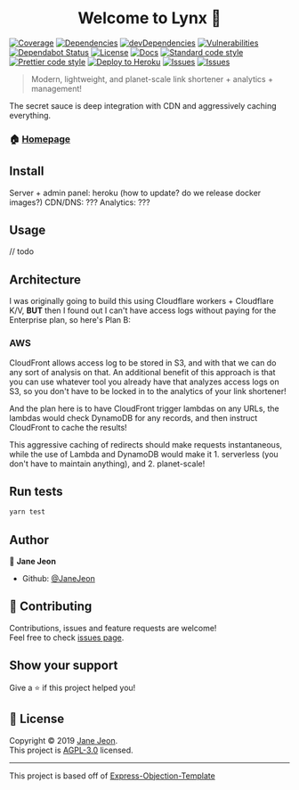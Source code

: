 <h1 align="center">Welcome to Lynx 👋</h1>

[![Coverage](https://codecov.io/gh/JaneJeon/Lynx/branch/master/graph/badge.svg)](https://codecov.io/gh/JaneJeon/Lynx)
[![Dependencies](https://img.shields.io/david/JaneJeon/Lynx)](https://david-dm.org/JaneJeon/Lynx)
[![devDependencies](https://img.shields.io/david/dev/JaneJeon/Lynx)](https://david-dm.org/JaneJeon/Lynx?type=dev)
[![Vulnerabilities](https://img.shields.io/snyk/vulnerabilities/github/JaneJeon/Lynx)](https://snyk.io//test/github/JaneJeon/Lynx?targetFile=package.json)
[![Dependabot Status](https://api.dependabot.com/badges/status?host=github&repo=JaneJeon/Lynx)](https://dependabot.com)
[![License](https://img.shields.io/npm/l/myurl)](https://github.com/JaneJeon/myURL/blob/master/LICENSE)
[![Docs](https://img.shields.io/badge/docs-github-blue)](https://janejeon.github.io/Lynx)
[![Standard code style](https://img.shields.io/badge/code_style-standard-brightgreen.svg)](https://standardjs.com)
[![Prettier code style](https://img.shields.io/badge/code_style-prettier-ff69b4.svg)](https://github.com/prettier/prettier)
[![Deploy to Heroku](https://img.shields.io/badge/deploy%20to-heroku-6762a6)](https://heroku.com/deploy)
[![Issues](https://img.shields.io/badge/issues-trello-blue)](https://trello.com/b/QCCf001W)
[![Issues](https://img.shields.io/badge/issues-github-blue)](https://github.com/JaneJeon/Lynx/issues)

> Modern, lightweight, and planet-scale link shortener + analytics + management!

The secret sauce is deep integration with CDN and aggressively caching everything.

### 🏠 [Homepage](https://github.com/JaneJeon/Lynx)

## Install

Server + admin panel: heroku (how to update? do we release docker images?)
CDN/DNS: ???
Analytics: ???

## Usage

// todo

## Architecture

I was originally going to build this using Cloudflare workers + Cloudflare K/V,
**BUT** then I found out I can't have access logs without paying for the Enterprise plan, so here's Plan B:

### AWS

CloudFront allows access log to be stored in S3, and with that we can do any sort of analysis on that.
An additional benefit of this approach is that you can use whatever tool you already have that analyzes access logs on S3, so you don't have to be locked in to the analytics of your link shortener!

And the plan here is to have CloudFront trigger lambdas on any URLs, the lambdas would check DynamoDB for any records, and then instruct CloudFront to cache the results!

This aggressive caching of redirects should make requests instantaneous, while the use of Lambda and DynamoDB would make it 1. serverless (you don't have to maintain anything), and 2. planet-scale!

## Run tests

```sh
yarn test
```

## Author

👤 **Jane Jeon**

- Github: [@JaneJeon](https://github.com/JaneJeon)

## 🤝 Contributing

Contributions, issues and feature requests are welcome!  
Feel free to check [issues page](https://github.com/JaneJeon/Lynx/issues).

## Show your support

Give a ⭐️ if this project helped you!

## 📝 License

Copyright © 2019 [Jane Jeon](https://github.com/JaneJeon).<br />
This project is [AGPL-3.0](https://github.com/JaneJeon/Lynx/blob/master/LICENSE) licensed.

---

This project is based off of [Express-Objection-Template](https://github.com/JaneJeon/express-objection-template)
